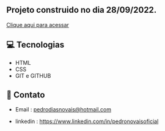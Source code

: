 ## Projeto construido no dia 28/09/2022.

[Clique aqui para acessar](https://pedronovais.github.io/Landing-page/)


## 💻 Tecnologias
- HTML
- CSS
- GIT e GITHUB

## 📲 Contato

- Email : pedrodiasnovais@hotmail.com

- linkedin : https://www.linkedin.com/in/pedronovaisoficial

